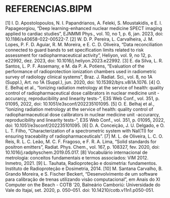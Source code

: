 # REFERENCIAS.BIPM

[1]   	I. D. Apostolopoulos, N. I. Papandrianos, A. Feleki, S. Moustakidis, e E. I. Papageorgiou, “Deep learning-enhanced nuclear medicine SPECT imaging applied to cardiac studies”, EJNMMI Phys., vol. 10, no 1, p. 6, jan. 2023, doi: 10.1186/s40658-022-00522-7.
[2]   	W. D. P. Pereira, L. Carvalheira, J. M. Lopes, P. F. D. Aguiar, R. M. Moreira, e E. C. D. Oliveira, “Data reconciliation connected to guard bands to set specification limits related to risk assessment for radiopharmaceutical activity”, Heliyon, vol. 9, no 12, p. e22992, dez. 2023, doi: 10.1016/j.heliyon.2023.e22992.
[3]   	E. da Silva, L. R. Santos, L. P. F. Assemany, e M. da P. A. Potiens, “Evaluation of the performance of radioprotection ionization chambers used in radiometric survey of radiology clinical systems”, Braz. J. Radiat. Sci., vol. 8, no 1A (Suppl.), Art. no 1A (Suppl.), jun. 2020, doi: 10.15392/bjrs.v8i1A.1076.
[4]   	O. E. Belhaj et al., “Ionizing radiation metrology at the service of health: quality control of radiopharmaceutical dose calibrators in nuclear medicine unit -accurarcy, reproducibility and linearity tests-”, E3S Web Conf., vol. 351, p. 01095, 2022, doi: 10.1051/e3sconf/202235101095.
[5]   	O. E. Belhaj et al., “Ionizing radiation metrology at the service of health: quality control of radiopharmaceutical dose calibrators in nuclear medicine unit -accurarcy, reproducibility and linearity tests-”, E3S Web Conf., vol. 351, p. 01095, 2022, doi: 10.1051/e3sconf/202235101095.
[6]   	D. A. Conceição, J. U. Delgado, e O. L. T. Filho, “Characterization of a spectrometric system with NaI(Tl) for ensuring traceability of radiopharmaceuticals”.
[7]   	M. L. de Oliveira, L. C. O. Reis, R. L. C. Leão, M. C. F. Fragoso, e F. R. A. Lima, “Solid standards for positron emitters”, Radiat. Phys. Chem., vol. 167, p. 108327, fev. 2020, doi: 10.1016/j.radphyschem.2019.05.017.
[8]   	Vocabulário internacional de metrologia: conceitos fundamentais e termos associados: VIM 2012. Inmetro, 2021.
[9]   	L. Tauhata, Radioproteção e dosimetria: fundamentos. Instituto de Radioproteção e Dosimetria, 2014.
[10] 	M. Santana Carvalho, B. Grando Moreira, e S. Fischer Beckert, “Desenvolvimento de um software para calibração de trenas utilizando visão computacional”, em Anais do XI Computer on the Beach - COTB ’20, Balneário Camboriú: Universidade do Vale do Itajaí, set. 2020, p. 050–051. doi: 10.14210/cotb.v11n1.p050-051.
